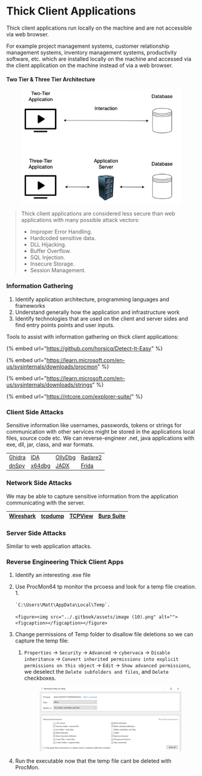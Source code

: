 # Thick Client Applications

Thick client applications run locally on the machine and are not accessible via web browser.&#x20;

For example project management systems, customer relationship management systems, inventory management systems, productivity software, etc. which are installed locally on the machine and accessed via the client application on the machine instead of via a web browser.

#### Two Tier & Three Tier Architecture

<figure><img src="../.gitbook/assets/image.png" alt=""><figcaption></figcaption></figure>

> Thick client applications are considered less secure than web applications with many possible attack vectors:
>
>
>
> * Improper Error Handling.
> * Hardcoded sensitive data.
> * DLL Hijacking.
> * Buffer Overflow.
> * SQL Injection.
> * Insecure Storage.
> * Session Management.

### Information Gathering&#x20;

1. Identify application architecture, programming languages and frameworks
2. Understand generally how the application and infrastructure work
3. Identify technologies that are used on the client and server sides and find entry points points and user inputs.

Tools to assist with information gathering on thick client applications:&#x20;

{% embed url="https://github.com/horsicq/Detect-It-Easy" %}

{% embed url="https://learn.microsoft.com/en-us/sysinternals/downloads/procmon" %}

{% embed url="https://learn.microsoft.com/en-us/sysinternals/downloads/strings" %}

{% embed url="https://ntcore.com/explorer-suite/" %}

### Client Side Attacks

Sensitive information like usernames, passwords, tokens or strings for communication with other services might be stored in the applications local files, source code etc. We can reverse-engineer .net, java applications with exe, dll, jar, class, and war formats.&#x20;

|                                         |                                      |                                        |                                                |
| --------------------------------------- | ------------------------------------ | -------------------------------------- | ---------------------------------------------- |
| [Ghidra](https://www.ghidra-sre.org/)   | [IDA](https://hex-rays.com/ida-pro/) | [OllyDbg](http://www.ollydbg.de/)      | [Radare2](https://www.radare.org/r/index.html) |
| [dnSpy](https://github.com/dnSpy/dnSpy) | [x64dbg](https://x64dbg.com/)        | [JADX](https://github.com/skylot/jadx) | [Frida](https://frida.re/)                     |

### Network Side Attacks

We may be able to capture sensitive information from the application communicating with the server.

| [Wireshark](https://www.wireshark.org/) | [tcpdump](https://www.tcpdump.org/) | [TCPView](https://learn.microsoft.com/en-us/sysinternals/downloads/tcpview) | [Burp Suite](https://portswigger.net/burp) |
| --------------------------------------- | ----------------------------------- | --------------------------------------------------------------------------- | ------------------------------------------ |

### Server Side Attacks

Similar to web application attacks.

### Reverse Engineering Thick Client Apps

1. Identify an interesting .exe file
2. Use ProcMon64 tp monitor the prcoess and look for a temp file creation.&#x20;
   1.

       `C:\Users\Matt\AppData\Local\Temp`.

       <figure><img src="../.gitbook/assets/image (10).png" alt=""><figcaption></figcaption></figure>
3. Change permissions of Temp folder to disallow file deletions so we can capture the temp file:
   1.  `Properties` -> `Security` -> `Advanced` -> `cybervaca` -> `Disable inheritance` -> `Convert inherited permissions into explicit permissions on this object` -> `Edit` -> `Show advanced permissions`, we deselect the `Delete subfolders and files`, and `Delete` checkboxes.

       <figure><img src="../.gitbook/assets/image (11).png" alt=""><figcaption></figcaption></figure>
4. Run the executable now that the temp file cant be deleted with ProcMon.
